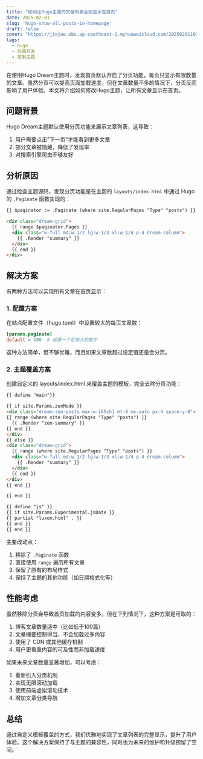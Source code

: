 ```yaml
---
title: "如何让Hugo主题的文章列表全部显示在首页"
date: 2025-02-01
slug: 'hugo-show-all-posts-in-homepage'
draft: false
cover: "https://jiejue.obs.ap-southeast-1.myhuaweicloud.com/20250201103520844.webp"
tags:
  - hugo
  - 前端开发
  - 定制主题
---
```


在使用Hugo Dream主题时，发现首页默认开启了分页功能，每页只显示有限数量的文章。虽然分页可以提高页面加载速度，但在文章数量不多的情况下，分页反而影响了用户体验。本文将介绍如何修改Hugo主题，让所有文章显示在首页。

<!--more-->

## 问题背景

Hugo Dream主题默认使用分页功能来展示文章列表，这导致：

1. 用户需要点击"下一页"才能看到更多文章
2. 部分文章被隐藏，降低了发现率
3. 对搜索引擎爬虫不够友好

## 分析原因

通过检查主题源码，发现分页功能是在主题的 `layouts/index.html` 中通过 Hugo 的 `.Paginate` 函数实现的：

```html
{{ $paginator := .Paginate (where site.RegularPages "Type" "posts") }}

<div class="dream-grid">
  {{ range $paginator.Pages }}
  <div class="w-full md:w-1/2 lg:w-1/3 xl:w-1/4 p-4 dream-column">
    {{ .Render "summary" }}
  </div>
  {{ end }}
</div>
```

## 解决方案

有两种方法可以实现所有文章在首页显示：

### 1. 配置方案

在站点配置文件（hugo.toml）中设置较大的每页文章数：

```toml
[params.paginate]
default = 100  # 设置一个足够大的数字
```

这种方法简单，但不够优雅，而且如果文章数超过设定值还是会分页。

### 2. 主题覆盖方案

创建自定义的 layouts/index.html 来覆盖主题的模板，完全去除分页功能：

```html
{{ define "main"}}

{{ if site.Params.zenMode }}
<div class="dream-zen-posts max-w-[65ch] mt-8 mx-auto px-4 space-y-8">
{{ range (where site.RegularPages "Type" "posts") }}
  {{ .Render "zen-summary" }}
{{ end }}
</div>
{{ else }}
<div class="dream-grid">
  {{ range (where site.RegularPages "Type" "posts") }}
  <div class="w-full md:w-1/2 lg:w-1/3 xl:w-1/4 p-4 dream-column">
    {{ .Render "summary" }}
  </div>
  {{ end }}
</div>
{{ end }}

{{ end }}

{{ define "js" }}
{{ if site.Params.Experimental.jsDate }}
{{ partial "luxon.html" . }}
{{ end }}
{{ end }}
```

主要改动点：
1. 移除了 `.Paginate` 函数
2. 直接使用 `range` 遍历所有文章
3. 保留了原有的布局样式
4. 保持了主题的其他功能（如日期格式化等）

## 性能考虑

虽然移除分页会导致首页加载的内容变多，但在下列情况下，这种方案是可取的：

1. 博客文章数量适中（比如低于100篇）
2. 文章摘要控制得当，不会加载过多内容
3. 使用了 CDN 或其他缓存机制
4. 用户更看重内容的可及性而非加载速度

如果未来文章数量显著增加，可以考虑：

1. 重新引入分页机制
2. 实现无限滚动加载
3. 使用前端虚拟滚动技术
4. 增加文章分类导航

## 总结

通过自定义模板覆盖的方式，我们优雅地实现了文章列表的完整显示，提升了用户体验。这个解决方案保持了与主题的兼容性，同时也为未来的维护和升级预留了空间。`
